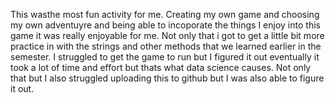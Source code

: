 This wasthe most fun activity for me. Creating my own game and choosing my own adventuyre and being able to incoporate the things 
I enjoy into this game it was really enjoyable for me. Not only that i got to get a little bit more practice in with the strings and other methods
that we learned earlier in the semester. I struggled to get the game to run but I figured it out eventually it took a lot of time and effort but 
thats what data science causes. Not only that but I also struggled uploading this to github but I was also able to figure it out.
